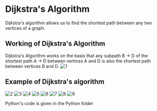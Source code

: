 
# Dijkstra's Algorithm

Dijkstra's algorithm allows us to find the shortest path between any two vertices of a graph.

## Working of Dijkstra's Algorithm
Dijkstra's Algorithm works on the basis that any subpath B -> D of the shortest path A -> D between vertices A and D is also the shortest path between vertices B and D.
![1](https://cdn.programiz.com/sites/tutorial2program/files/shortest-subpath.png)

## Example of Dijkstra's algorithm
![2](https://cdn.programiz.com/sites/tutorial2program/files/dj-1.png)
![3](https://cdn.programiz.com/sites/tutorial2program/files/dj-2.png)
![4](https://cdn.programiz.com/sites/tutorial2program/files/dj-3.png)
![5](https://cdn.programiz.com/sites/tutorial2program/files/dj-4.png)
![6](https://cdn.programiz.com/sites/tutorial2program/files/dj-5.png)
![7](https://cdn.programiz.com/sites/tutorial2program/files/dj-6.png)
![8](https://cdn.programiz.com/sites/tutorial2program/files/dj-7.png)
![9](https://cdn.programiz.com/sites/tutorial2program/files/dj-8.png)

Python's code is given in the Python folder
